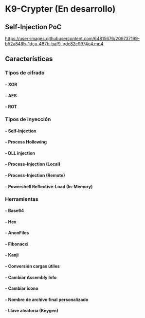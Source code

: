 # K9-Crypter (En desarrollo) 





## Self-Injection PoC
https://user-images.githubusercontent.com/64815676/209737199-b52a848b-1dca-487b-baf9-bdc82c9974c4.mp4


## Características

### Tipos de cifrado
#### - **XOR**
#### - **AES**
#### - **ROT**
### Tipos de inyección
#### - **Self-Injection**
#### - **Process Hollowing**
#### - **DLL injection**
#### - **Process-Injection (Local)**
#### - **Process-Injection (Remote)** 
#### - **Powershell Reflective-Load (In-Memory)**
### Herramientas
#### - **Base64**
#### - **Hex**
#### - **AnonFiles**
#### - **Fibonacci**
#### - **Kanji** 
#### - **Conversión cargas útiles**
#### - **Cambiar Assembly Info**
#### - **Cambiar ícono**
#### - **Nombre de archivo final personalizado**
#### - **Llave aleatoria (Keygen)**
